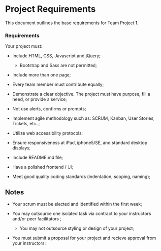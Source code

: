 # Project Requirements

This document outlines the base requirements for Team Project 1.

### Requirements
            
Your project must:

* Include HTML, CSS, Javascript and jQuery;

    * Bootstrap and Sass are not permitted;

* Include more than one page;

* Every team member must contribute equally; 

* Demonstrate a clear objective. The project must have purpose, fill a need, or provide a service;

* Not use alerts, confirms or prompts;

* Implement agile methodology such as: SCRUM, Kanban, User Stories, Tickets, etc..;

* Utilize web accessibility protocols;  

* Ensure responsiveness at iPad, iphone5/SE, and standard desktop displays;

* Include README.md file;

* Have a polished frontend / UI;

* Meet good quality coding standards (indentation, scoping, naming);


## Notes

* Your scrum must be elected and identified within the first week;

* You may outsource one isolated task via contract to your instructors and/or peer facilitators ;
    
    * You may not outsource styling or design of your project;

* You must submit a proposal for your project and recieve approval from your instructors; 